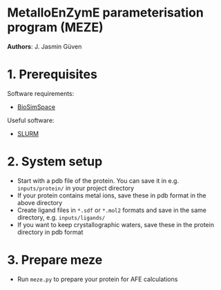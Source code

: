 # MetalloEnZymE parameterisation program (MEZE)

**Authors**: J. Jasmin Güven

# 1. Prerequisites 

Software requirements: 
- [BioSimSpace](https://biosimspace.openbiosim.org/install.html#easy-installation-run-in-a-conda-environment)

Useful software:
- [SLURM](https://slurm.schedmd.com/quickstart_admin.html)

# 2. System setup

- Start with a pdb file of the protein. You can save it in e.g. `inputs/protein/` in your project directory
- If your protein contains metal ions, save these in pdb format in the above directory
- Create ligand files in `*.sdf` or `*.mol2` formats and save in the same directory, e.g. `inputs/ligands/`
- If you want to keep crystallographic waters, save these in the protein directory in pdb format

# 3. Prepare meze

- Run `meze.py` to prepare your protein for AFE calculations